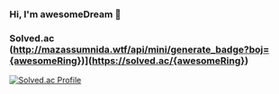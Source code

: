 ### Hi, I'm awesomeDream 👋

### Solved.ac (http://mazassumnida.wtf/api/mini/generate_badge?boj={awesomeRing})](https://solved.ac/{awesomeRing})
[![Solved.ac Profile](http://mazassumnida.wtf/api/v2/generate_badge?boj=awesomeRing)](https://solved.ac/awesomeRing)

<!--
**awesomeDream/awesomeDream** is a ✨ _special_ ✨ repository because its `README.md` (this file) appears on your GitHub profile.

Here are some ideas to get you started:

- 🔭 I’m currently working on ...
- 🌱 I’m currently learning ...
- 👯 I’m looking to collaborate on ...
- 🤔 I’m looking for help with ...
- 💬 Ask me about ...
- 📫 How to reach me: ...
- 😄 Pronouns: ...
- ⚡ Fun fact: ...
-->
